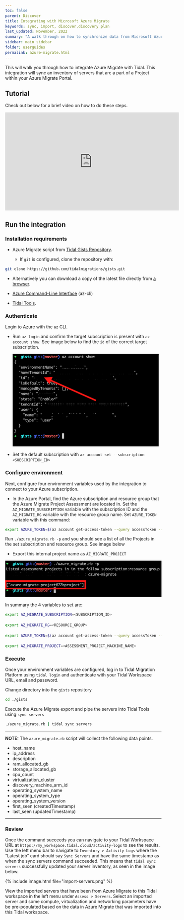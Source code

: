 ```yaml
---
toc: false
parent: Discover
title: Integrating with Microsoft Azure Migrate
keywords: sync, import, discover,discovery plan
last_updated: November, 2022
summary: "A walk through on how to synchronize data from Microsoft Azure Migrate with Tidal Platform."
sidebar: main_sidebar
folder: userguides
permalink: azure-migrate.html
---
```


This will walk you through how to integrate Azure Migrate with Tidal. This integration will sync an inventory of servers that are a part of a Project within your Azure Migrate Portal.

## Tutorial

Check out below for a brief video on how to do these steps.

<div>

  <iframe width="560" height="315" src="https://www.youtube.com/embed/_ERzDACKWgw" title="YouTube video player" frameborder="0" allow="accelerometer; autoplay; clipboard-write; encrypted-media; gyroscope; picture-in-picture" allowfullscreen></iframe>

</div>

## Run the integration

### Installation requirements

- Azure Migrate script from [Tidal Gists Repository](https://github.com/tidalmigrations/gists).

  - If `git` is configured, clone the repository with:

```bash
git clone https://github.com/tidalmigrations/gists.git
```

  - Alternatively you can download a copy of the latest file directly from [a browser](https://github.com/tidalmigrations/gists/archive/refs/heads/master.zip).

- [Azure Command-Line Interface](https://docs.microsoft.com/en-us/cli/azure/) (az-cli)
- [Tidal Tools](https://get.tidal.sh/).

### Authenticate

Login to Azure with the `az` CLI.

- Run `az login` and confirm the target subscription is present with `az account show`. See image below to find the `id` of the correct target subscription.

  ![Azure Migrate Project name](../../images/azure-migrate-2.0.png)

- Set the default subscription with `az account set --subscription <SUBSCRIPTION_ID>`

### Configure environment

Next, configure four environment variables used by the integration to connect to your Azure subscription.

- In the Azure Portal, find the Azure subscription and resource group that the Azure Migrate Project Assessment are located in. Set the `AZ_MIGRATE_SUBSCRIPTION` variable with the subscription ID and the `AZ_MIGRATE_RG` variable with the resource group name.
  Set `AZURE_TOKEN` variable with this command:

```bash
export AZURE_TOKEN=$(az account get-access-token --query accessToken --output tsv)
```

Run `./azure_migrate.rb -p` and you should see a list of all the Projects in the set subscription and resource group. See image below

- Export this internal project name as `AZ_MIGRATE_PROJECT`

![Azure Migrate Project name](../../images/azure-migrate-3.0.png)

In summary the 4 variables to set are:

```bash
export AZ_MIGRATE_SUBSCRIPTION=<SUBSCRIPTION_ID>

export AZ_MIGRATE_RG=<RESOURCE_GROUP>

export AZURE_TOKEN=$(az account get-access-token --query accessToken --output tsv)

export AZ_MIGRATE_PROJECT=<ASSESSMENT_PROJECT_MACHINE_NAME>
```

### Execute

Once your environment variables are configured, log in to Tidal Migration Platform using `tidal login` and authenticate with your Tidal Workspace URL, email and password.

Change directory into the `gists` repository

```bash
cd ./gists
```

Execute the Azure Migrate export and pipe the servers into Tidal Tools using `sync servers`

```bash
./azure_migrate.rb | tidal sync servers
```

---
**NOTE:**
The `azure_migrate.rb` script will collect the following data points.
- host_name
- ip_address
- description
- ram_allocated_gb
- storage_allocated_gb
- cpu_count
- virtualization_cluster
- discovery_machine_arm_id
- operating_system_name
- operating_system_type
- operating_system_version
- first_seen (createdTimestamp)
- last_seen (updatedTimestamp)

---

### Review

Once the command succeeds you can navigate to your Tidal Workspace URL at `https://my_workspace.tidal.cloud/activity-logs` to see the results. Use the left menu bar to navigate to `Inventory > Activity Logs` where the “Latest job” card should say `Sync Servers` and have the same timestamp as when the sync servers command succeeded.
This means that `tidal sync servers` successfully updated your server inventory, as seen in the image below.

{% include image.html file="import-servers.png" %}

View the imported servers that have been from Azure Migrate to this Tidal workspace in the left menu under `Assess > Servers`. Select an imported server and some compute, virtualization and networking parameters have be pre-populated based on the data in Azure Migrate that was imported into this Tidal workspace.
